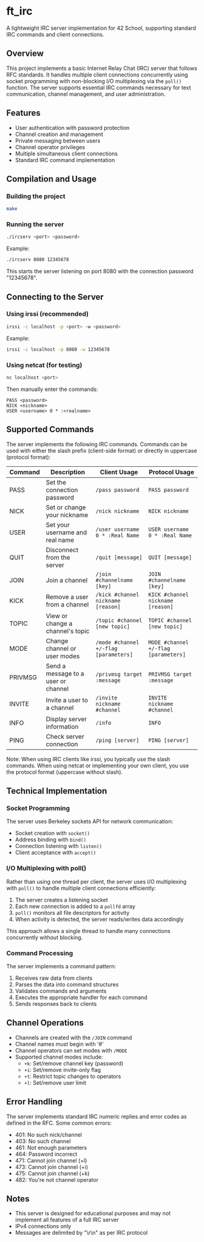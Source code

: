 # ft_irc

A lightweight IRC server implementation for 42 School, supporting standard IRC commands and client connections.

## Overview

This project implements a basic Internet Relay Chat (IRC) server that follows RFC standards. It handles multiple client connections concurrently using socket programming with non-blocking I/O multiplexing via the `poll()` function. The server supports essential IRC commands necessary for text communication, channel management, and user administration.

## Features

- User authentication with password protection
- Channel creation and management
- Private messaging between users
- Channel operator privileges
- Multiple simultaneous client connections
- Standard IRC command implementation

## Compilation and Usage

### Building the project

```bash
make
```

### Running the server

```bash
./ircserv <port> <password>
```

Example:
```bash
./ircserv 8080 12345678
```

This starts the server listening on port 8080 with the connection password "12345678".

## Connecting to the Server

### Using irssi (recommended)

```bash
irssi -c localhost -p <port> -w <password>
```

Example:
```bash
irssi -c localhost -p 8080 -w 12345678
```

### Using netcat (for testing)

```bash
nc localhost <port>
```

Then manually enter the commands:
```
PASS <password>
NICK <nickname>
USER <username> 0 * :<realname>
```

## Supported Commands

The server implements the following IRC commands. Commands can be used with either the slash prefix (client-side format) or directly in uppercase (protocol format):

| Command   | Description                                   | Client Usage                | Protocol Usage                |
|-----------|-----------------------------------------------|-----------------------------|-----------------------------|
| PASS      | Set the connection password                   | `/pass password`            | `PASS password`             |
| NICK      | Set or change your nickname                   | `/nick nickname`            | `NICK nickname`             |
| USER      | Set your username and real name               | `/user username 0 * :Real Name` | `USER username 0 * :Real Name` |
| QUIT      | Disconnect from the server                    | `/quit [message]`           | `QUIT [message]`            |
| JOIN      | Join a channel                                | `/join #channelname [key]`  | `JOIN #channelname [key]`   |
| KICK      | Remove a user from a channel                  | `/kick #channel nickname [reason]` | `KICK #channel nickname [reason]` |
| TOPIC     | View or change a channel's topic              | `/topic #channel [new topic]` | `TOPIC #channel [new topic]` |
| MODE      | Change channel or user modes                  | `/mode #channel +/-flag [parameters]` | `MODE #channel +/-flag [parameters]` |
| PRIVMSG   | Send a message to a user or channel           | `/privmsg target :message`  | `PRIVMSG target :message`   |
| INVITE    | Invite a user to a channel                    | `/invite nickname #channel` | `INVITE nickname #channel`  |
| INFO      | Display server information                    | `/info`                     | `INFO`                      |
| PING      | Check server connection                       | `/ping [server]`            | `PING [server]`             |

Note: When using IRC clients like irssi, you typically use the slash commands. When using netcat or implementing your own client, you use the protocol format (uppercase without slash).

## Technical Implementation

### Socket Programming

The server uses Berkeley sockets API for network communication:
- Socket creation with `socket()`
- Address binding with `bind()`
- Connection listening with `listen()`
- Client acceptance with `accept()`

### I/O Multiplexing with poll()

Rather than using one thread per client, the server uses I/O multiplexing with `poll()` to handle multiple client connections efficiently:

1. The server creates a listening socket
2. Each new connection is added to a `pollfd` array
3. `poll()` monitors all file descriptors for activity
4. When activity is detected, the server reads/writes data accordingly

This approach allows a single thread to handle many connections concurrently without blocking.

### Command Processing

The server implements a command pattern:
1. Receives raw data from clients
2. Parses the data into command structures
3. Validates commands and arguments
4. Executes the appropriate handler for each command
5. Sends responses back to clients

## Channel Operations

- Channels are created with the `/JOIN` command
- Channel names must begin with '#'
- Channel operators can set modes with `/MODE`
- Supported channel modes include:
  - `+k`: Set/remove channel key (password)
  - `+i`: Set/remove invite-only flag
  - `+t`: Restrict topic changes to operators
  - `+l`: Set/remove user limit

## Error Handling

The server implements standard IRC numeric replies and error codes as defined in the RFC. Some common errors:

- 401: No such nick/channel
- 403: No such channel
- 461: Not enough parameters
- 464: Password incorrect
- 471: Cannot join channel (+l)
- 473: Cannot join channel (+i)
- 475: Cannot join channel (+k)
- 482: You're not channel operator

## Notes

- This server is designed for educational purposes and may not implement all features of a full IRC server
- IPv4 connections only
- Messages are delimited by "\r\n" as per IRC protocol